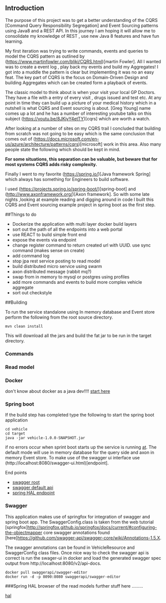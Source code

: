Introduction
------------

The purpose of this project was to get a better understanding of the CQRS [Command Query Responsibility Segregation] and Event Sourcing patterns 
using Java8 and a REST API. In this journey I am hoping it will allow me to consolidate my knowledge of REST , use new Java 8 features and 
have fun learning.

My first iteration was trying to write commands, events and queries to model the CQRS pattern as outlined by
(https://www.martinfowler.com/bliki/CQRS.html)[martin Fowler]. All I wanted was to create a event log , play back my events 
and build my Aggregates! I got into a muddle the pattern is clear but implementing it was no an easy feat.
The key part of CQRS is the focus on Domain-Driven Design and building Aggregates which can be created form a playback of events.

The classic model to think about is when your visit your local GP Doctors. They have a file with a entry of every visit ,
drugs issued and test etc. At any point in time they can build up a picture of your medical history which in a nutshell is 
what CQRS and Event sourcing is about. [Greg Young] name comes up a lot and he has a number of interesting youtube talks on 
this subject (https://youtu.be/8JKjvY4etTY)[cqrs] which are worth a watch. 

After looking at a number of sites on my CQRS trail I concluded that building from scratch was not going to be easy which
is the same conclusion that comes out of (https://docs.microsoft.com/en-us/azure/architecture/patterns/cqrs)[microsoft] work in this area.
Also many people state the following which should be kept in mind.

**For some situations, this separation can be valuable, but beware that for most systems CQRS adds risky complexity.**

Finally I went to my favorite (https://spring.io/)[Java framework Spring] which always has something for Engineers to 
build software. 

I used (https://projects.spring.io/spring-boot/)[spring-boot] and (http://www.axonframework.org/)[Axon framework].
So with some late nights ,looking at example reading and digging around in code I built this CQRS and
Event sourcing example project in spring boot as the first step.

##Things to do
* Dockerize the application with multi layer docker build layers
* sort out the path of all the endpoints into a web portal
* use REACT to build simple front end
* expose the events via endpoint
* change register command to return created url with UUID. use sync command (makes sense on create)
* add command log
* stop jpa rest service posting to read model
* build distributed micro service using swarm 
* axon distributed message (rabbit mq?)
* swap from in memory to mysql or postgres using profiles
* add more commands and events to build more complex vehicle aggregate
* sort out checkstyle

##Building 

To run the service standalone using In memory database and Event store perform the following from the root
source directory.
```
mvn clean install
```
This will download all the jars and build the fat jar to be run in the target directory.

### Commands
### Read model
### Docker
don't know about docker as a java dev!!!! [start here](https://www.docker.com/what-docker)

### Spring boot

If the build step has completed type the following to start the spring boot application

```
cd vehicle
cd target
java -jar vehicle-1.0.0-SNAPSHOT.jar
```

if no errors occur when sprint boot starts up the service is running 
[at](http://localhost:8080/api/vehicles).
The default mode will use in memory database for the query side and axon in memory Event store. 
To make use of the swagger ui interface use (http://localhost:8080/swagger-ui.html)[endpoint].

End points

* [swagger root](http://localhost:8080/swagger-resources)
* [swagger default api](http://localhost:8080/v2/api-docs) 
* [spring HAL endpoint](http://localhost:8080/)


### Swagger
This application makes use of springfox for integration of swagger and spring boot app. 
The SwaggerConfig.class is taken from the web tutorial
[springfox]http://springfox.github.io/springfox/docs/current/#configuring-the-objectmapper
core swagger annotations found [here]https://github.com/swagger-api/swagger-core/wiki/Annotations-1.5.X.

The swagger annotations can be found in VehicleResource and SwaggerConfig class files.
Once nice way to check the swagger api is correct is run the swager-ui in docker and load the generated swagger
spec output from http://localhost:8080/v2/api-docs.

```
docker pull swaggerapi/swagger-editor
docker run -d -p 8090:8080 swaggerapi/swagger-editor
```

###Spring HAL browser of the read models
further stuff here .........

[hal](http://localhost:8080/)